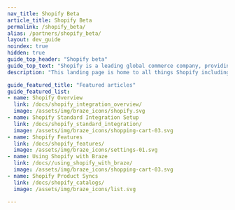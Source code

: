 ```yaml
---
nav_title: Shopify Beta
article_title: Shopify Beta
permalink: /shopify_beta/
alias: /partners/shopify_beta/
layout: dev_guide
noindex: true
hidden: true
guide_top_header: "Shopify beta"
guide_top_text: "Shopify is a leading global commerce company, providing trusted tools to start, grow, market, and manage a retail business of any size. Shopify makes commerce better for everyone with a platform and services that are engineered for reliability while delivering a better shopping experience for consumers everywhere."
description: "This landing page is home to all things Shopify including a Shopify overview, setting up Shopify, Shopify features, and more."

guide_featured_title: "Featured articles"
guide_featured_list:
- name: Shopify Overview
  link: /docs/shopify_integration_overview/
  image: /assets/img/braze_icons/shopify.svg
- name: Shopify Standard Integration Setup
  link: /docs/shopify_standard_integration/
  image: /assets/img/braze_icons/shopping-cart-03.svg
- name: Shopify Features
  link: /docs/shopify_features/
  image: /assets/img/braze_icons/settings-01.svg
- name: Using Shopify with Braze
  link: /docs//using_shopify_with_braze/
  image: /assets/img/braze_icons/shopping-cart-03.svg
- name: Shopify Product Syncs
  link: /docs/shopify_catalogs/
  image: /assets/img/braze_icons/list.svg

---
```

<br><br>